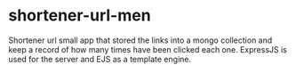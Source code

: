 # shortener-url-men

Shortener url small app that stored the links into a mongo collection and keep a record of how many times have been clicked each one. ExpressJS is used for the server and EJS as a template engine.
